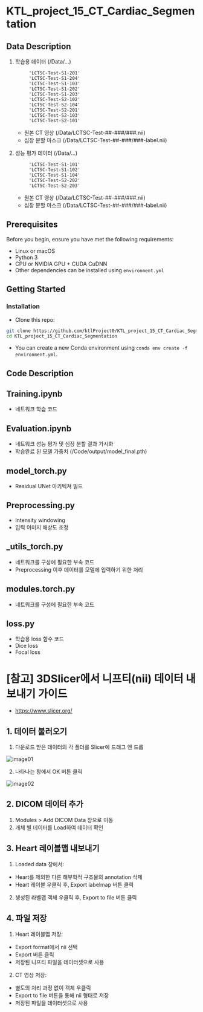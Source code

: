 # KTL_project_15_CT_Cardiac_Segmentation

## Data Description
1. 학습용 데이터 (/Data/...)
   
            'LCTSC-Test-S1-201'
            'LCTSC-Test-S1-204'
            'LCTSC-Test-S1-103'
            'LCTSC-Test-S1-202'
            'LCTSC-Test-S1-203'
            'LCTSC-Test-S2-102'
            'LCTSC-Test-S2-104'
            'LCTSC-Test-S2-201'
            'LCTSC-Test-S2-103'
            'LCTSC-Test-S2-101'

   - 원본 CT 영상 (/Data/LCTSC-Test-##-###/###.nii)
   - 심장 분할 마스크 (/Data/LCTSC-Test-##-###/###-label.nii)
  
     
4. 성능 평가 데이터 (/Data/...)

            'LCTSC-Test-S1-101'
            'LCTSC-Test-S1-102'
            'LCTSC-Test-S1-104'
            'LCTSC-Test-S2-202'
            'LCTSC-Test-S2-203'
   
   - 원본 CT 영상 (/Data/LCTSC-Test-##-###/###.nii)
   - 심장 분할 마스크 (/Data/LCTSC-Test-##-###/###-label.nii)
## Prerequisites
Before you begin, ensure you have met the following requirements:
- Linux or macOS
- Python 3
- CPU or NVIDIA GPU + CUDA CuDNN
- Other dependencies can be installed using `environment.yml`
  
## Getting Started
### Installation

- Clone this repo:
```bash
git clone https://github.com/ktlProject0/KTL_project_15_CT_Cardiac_Segmentation.git
cd KTL_project_15_CT_Cardiac_Segmentation
```
 - You can create a new Conda environment using `conda env create -f environment.yml`.

## Code Description
## Training.ipynb
  - 네트워크 학습 코드
## Evaluation.ipynb
  - 네트워크 성능 평가 및 심장 분할 결과 가시화
  - 학습완료 된 모델 가중치 (/Code/output/model_final.pth)
## model_torch.py
  - Residual UNet 아키텍쳐 빌드
## Preprocessing.py
  - Intensity windowing
  - 입력 이미지 해상도 조정
## _utils_torch.py
  - 네트워크를 구성에 필요한 부속 코드
  - Preprocessing 이후 데이터를 모델에 입력하기 위한 처리
## modules.torch.py
  - 네트워크를 구성에 필요한 부속 코드
## loss.py
  - 학습용 loss 함수 코드
  - Dice loss
  - Focal loss


# [참고] 3DSlicer에서 니프티(nii) 데이터 내보내기 가이드
- https://www.slicer.org/

  
## 1. 데이터 불러오기
1. 다운로드 받은 데이터의 각 폴더를 Slicer에 드래그 앤 드롭

![image01](https://github.com/user-attachments/assets/cd37a046-7c95-4825-9e26-3b908b4520b9)

2. 나타나는 창에서 OK 버튼 클릭

![image02](https://github.com/user-attachments/assets/59ce5c2c-03d3-425f-bb51-91d7448b82f2)

## 2. DICOM 데이터 추가  
1. Modules > Add DICOM Data 창으로 이동
2. 개체 별 데이터를 Load하여 데이터 확인

## 3. Heart 레이블맵 내보내기
1. Loaded data 창에서:
  - Heart를 제외한 다른 해부학적 구조물의 annotation 삭제
  - Heart 레이블 우클릭 후, Export labelmap 버튼 클릭
2. 생성된 라벨맵 객체 우클릭 후, Export to file 버튼 클릭

## 4. 파일 저장
1. Heart 레이블맵 저장:
  - Export format에서 nii 선택  
  - Export 버튼 클릭
  - 저장된 니프티 파일을 데이터셋으로 사용

2. CT 영상 저장:
  - 별도의 처리 과정 없이 객체 우클릭
  - Export to file 버튼을 통해 nii 형태로 저장  
  - 저장된 파일을 데이터셋으로 사용
